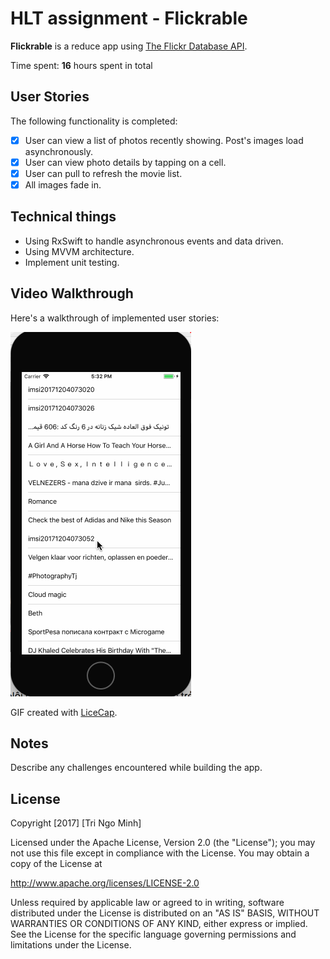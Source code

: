 # HLT assignment - Flickrable

**Flickrable** is a reduce app using [The Flickr Database API](https://www.flickr.com/services/api/).

Time spent: **16** hours spent in total

## User Stories

The following functionality is completed:

- [x] User can view a list of photos recently showing. Post's images load asynchronously.
- [x] User can view photo details by tapping on a cell.
- [x] User can pull to refresh the movie list.
- [x] All images fade in.

## Technical things
- Using RxSwift to handle asynchronous events and data driven.
- Using MVVM architecture.
- Implement unit testing.

## Video Walkthrough

Here's a walkthrough of implemented user stories:

![walkthrough.gif](walkthrough.gif)

GIF created with [LiceCap](http://www.cockos.com/licecap/).

## Notes

Describe any challenges encountered while building the app.

## License

Copyright [2017] [Tri Ngo Minh]

Licensed under the Apache License, Version 2.0 (the "License");
you may not use this file except in compliance with the License.
You may obtain a copy of the License at

http://www.apache.org/licenses/LICENSE-2.0

Unless required by applicable law or agreed to in writing, software
distributed under the License is distributed on an "AS IS" BASIS,
WITHOUT WARRANTIES OR CONDITIONS OF ANY KIND, either express or implied.
See the License for the specific language governing permissions and
limitations under the License.